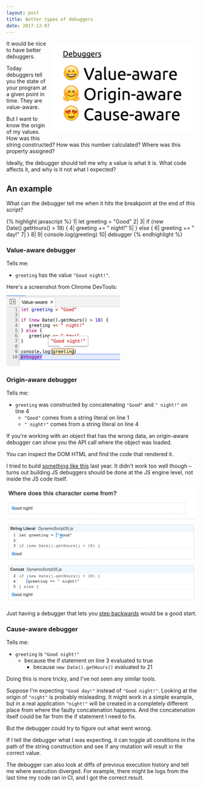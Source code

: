 ```yaml
---
layout: post
title: Better types of debuggers
date: 2017-12-07
---
```


<style>
@media screen and (max-width: 600px) {
    img {
        max-width: 100% !important;
        margin: 0 !important;
    }
}
</style>

<img style="float: right;
    max-width: 370px;
    margin: 10px;" src="/img/blog/types-of-debuggers/better-debuggers.png"/>

It would be nice to have better debuggers.

Today debuggers tell you the state of your program at a given point in time. They are value-aware.

But I want to know the origin of my values. How was this string constructed? How was this number calculated? Where was this property assigned?

Ideally, the debugger should tell me why a value is what it is. What code affects it, and why is it not what I expected?

## An example

What can the debugger tell me when it hits the breakpoint at the end of this script?

{% highlight javascript %}
 1| let greeting = "Good"
 2| 
 3| if (new Date().getHours() > 18) {
 4|    greeting += " night!"
 5| } else {
 6|    greeting += " day!"
 7| }
 8| 
 9| console.log(greeting)
10| debugger
{% endhighlight %}

### Value-aware debugger

Tells me:
- `greeting` has the value `"Good night!"`.

Here's a screenshot from Chrome DevTools:

<img src="/img/blog/types-of-debuggers/value-aware-debugger.png" style="max-width: 300px;" />

### Origin-aware debugger

Tells me:
- `greeting` was constructed by concatenating `"Good"` and `" night!"` on line 4
    - `"Good"` comes from a string literal on line 1
    - `" night!"` comes from a string literal on line 4

If you're working with an object that has the wrong data, an origin-aware debugger can show you the API call where the object was loaded.

You can inspect the DOM HTML and find the code that rendered it.

I tried to build [something like this](http://www.fromjs.com/) last year. It didn't work too well though – turns out building JS debuggers should be done at the JS engine level, not inside the JS code itself.

<img src="/img/blog/types-of-debuggers/origin-aware-debugger.png" style="max-width: 500px;" />

Just having a debugger that lets you [step backwards](http://www.mattzeunert.com/2016/12/22/vs-code-time-travel-debugging.html) would be a good start.

### Cause-aware debugger

Tells me:
- `greeting` is `"Good night!"`
  - because the if statement on line 3 evaluated to true
    - because `new Date().getHours()` evaluated to 21

Doing this is more tricky, and I've not seen any similar tools.

Suppose I'm expecting `"Good day!"` instead of `"Good night!"`. Looking at the origin of `"night"` is probably misleading. It might work in a simple example, but in a real application `"night!"` will be created in a completely different place from where the faulty concatenation happens. And the concatenation itself could be far from the if statement I need to fix.

But the debugger could try to figure out what went wrong.

If I tell the debugger what I was expecting, it can toggle all conditions in the path of the string construction and see if any mutation will result in the correct value.

The debugger can also look at diffs of previous execution history and tell me where execution diverged. For example, there might be logs from the last time my code ran in CI, and I got the correct result.
